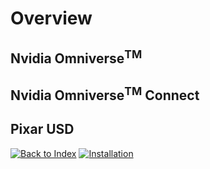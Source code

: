 # Overview

## Nvidia Omniverse<sup>TM</sup>

## Nvidia Omniverse<sup>TM</sup> Connect

## Pixar USD

[![Back to Index](https://img.shields.io/badge/Back%20to%20Index-<-red)](./MAIN.md) [![Installation](https://img.shields.io/badge/Installation->-green)](./INSTALLATION.md)